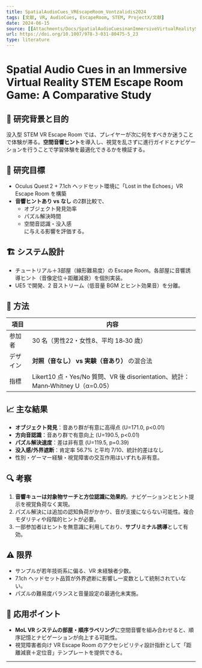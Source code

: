 ```yaml
---
title: SpatialAudioCues_VREscapeRoom_Vontzalidis2024
tags: [文献, VR, AudioCues, EscapeRoom, STEM, ProjectX/文献]
date: 2024-06-15
source: [[Attachments/Docs/SpatialAudioCuesinanImmersiveVirtualRealitySTEMEscapeRoomGamepreprint.pdf]]
url: https://doi.org/10.1007/978-3-031-80475-5_23
type: literature
---
```


# Spatial Audio Cues in an Immersive Virtual Reality STEM Escape Room Game: A Comparative Study

## 🧠 研究背景と目的
没入型 STEM VR Escape Room では、プレイヤーが次に何をすべきか迷うことで体験が滞る。**空間音響ヒント**を導入し、視覚を乱さずに進行ガイドとナビゲーションを行うことで学習体験を最適化できるかを検証する。
## 🎯 研究目標
- Oculus Quest 2 + 7.1ch ヘッドセット環境に「Lost in the Echoes」VR Escape Room を構築
- **音響ヒントあり vs なし** の2群比較で、  
  - オブジェクト発見効率  
  - パズル解決時間  
  - 空間音認識・没入感  
  に与える影響を評価する。

## 🏗 システム設計
- チュートリアル＋3部屋（線形難易度）の Escape Room。各部屋に音響誘導ヒント（音像定位＋距離減衰）を個別実装。
- UE5 で開発、2 音ストリーム（低音量 BGM とヒント効果音）を分離。

## 🧪 方法
| 項目   | 内容                                                                 |
| ---- | ------------------------------------------------------------------ |
| 参加者  | 30 名（男性22・女性8、平均 18‑30 歳）                                          |
| デザイン | **対照（音なし） vs 実験（音あり）** の混合法                                        |
| 指標   | Likert10 点・Yes/No 質問、VR 後 disorientation、統計：Mann‑Whitney U（α=0.05） |

## 📈 主な結果
- **オブジェクト発見**：音あり群が有意に高得点 (U=171.0, p<0.01)
- **方向音認識**：音あり群で有意向上 (U=190.5, p<0.01)
- **パズル解決速度**：差は非有意 (U=119.5, p=0.39) 
- **没入感/外界遮断**：肯定率 56.7% と平均 7/10、統計的差はなし 
- 性別・ゲーマー経験・視覚障害の交互作用はいずれも非有意。

## 🔍 考察
1. **音響キューは対象物サーチと方位認識に効果的**。ナビゲーションとヒント提示を視覚負荷なく実現。  
2. パズル解決には追加の認知負荷がかかり、音が支援にならない可能性。複合モダリティや段階的ヒントが必要。
3. 一部参加者はヒントを無意識に利用しており、**サブリミナル誘導**として有効。

## ⚠ 限界
- サンプルが若年技術系に偏る、VR 未経験者少数。  
- 7.1ch ヘッドセット品質が外界遮断に影響し一変数として統制されていない。  
- パズルの難易度バランスと音量設定の最適化未実施。

## 🚀 応用ポイント
- **MoL VR システムの部屋・順序ラベリング**に空間音響を組み合わせると、順序記憶とナビゲーションが向上する可能性。  
- 視覚障害者向け VR Escape Room のアクセシビリティ設計指針として「距離減衰＋定位音」テンプレートを提供できる。  

---
